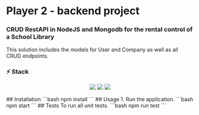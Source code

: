 # Player 2 - backend project 
### CRUD RestAPI in NodeJS and Mongodb for the rental control of a School Library
This solution includes the models for User and Company as well as all CRUD endpoints.
### :zap: Stack
<p align="center">
  <img src="https://img.shields.io/badge/-Node.js-67a05b?logo=Node.js&logoColor=ffffff&link=https://github.com/YgorSansone/Drone-REST-API" />
  <img src="https://img.shields.io/badge/MongoDB-4EA94B?style=for-the-badge&logo=mongodb&logoColor=white&link=https://github.com/YgorSansone/chatbot_NLP" />
  <img src="https://img.shields.io/badge/Heroku-430098?style=for-the-badge&logo=heroku&logoColor=white&link=https://github.com/YgorSansone/chatbot_NLP" />
</p>
## Installation
```bash
npm install
```
## Usage
1. Run the application.
```bash
npm start
```
## Tests
To run all unit tests.
```bash
npm run test
```
